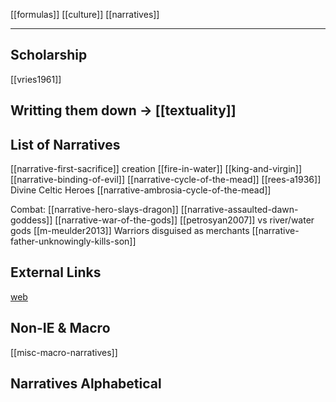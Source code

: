 [[formulas]]
[[culture]]
[[narratives]]

---

## Scholarship
[[vries1961]]

## Writting them down -> [[textuality]]

## List of Narratives
[[narrative-first-sacrifice]] creation
[[fire-in-water]]
[[king-and-virgin]]
[[narrative-binding-of-evil]]
[[narrative-cycle-of-the-mead]]
[[rees-a1936]] Divine Celtic Heroes
[[narrative-ambrosia-cycle-of-the-mead]]

Combat:
[[narrative-hero-slays-dragon]]
[[narrative-assaulted-dawn-goddess]]
[[narrative-war-of-the-gods]]
[[petrosyan2007]] vs river/water gods
[[m-meulder2013]] Warriors disguised as merchants
[[narrative-father-unknowingly-kills-son]]



## External Links

[web](https://www.indo-european-connection.com/religion/tales)

## Non-IE & Macro
[[misc-macro-narratives]]

## Narratives Alphabetical